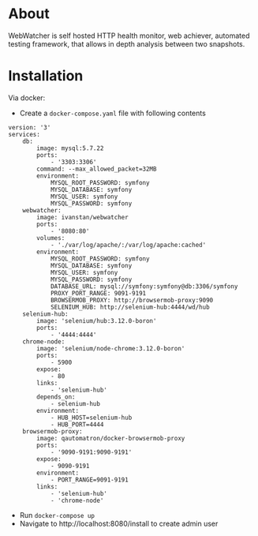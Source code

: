 About
====

WebWatcher is self hosted HTTP health monitor, web achiever, automated testing framework, that allows in depth analysis between two 
snapshots.

Installation
====

Via docker: 

- Create a `docker-compose.yaml` file with following contents

```
version: '3'
services:
    db:
        image: mysql:5.7.22
        ports:
            - '3303:3306'
        command: --max_allowed_packet=32MB
        environment:
            MYSQL_ROOT_PASSWORD: symfony
            MYSQL_DATABASE: symfony
            MYSQL_USER: symfony
            MYSQL_PASSWORD: symfony
    webwatcher:
        image: ivanstan/webwatcher
        ports:
            - '8080:80'
        volumes:
            - './var/log/apache/:/var/log/apache:cached'
        environment:
            MYSQL_ROOT_PASSWORD: symfony
            MYSQL_DATABASE: symfony
            MYSQL_USER: symfony
            MYSQL_PASSWORD: symfony
            DATABASE_URL: mysql://symfony:symfony@db:3306/symfony
            PROXY_PORT_RANGE: 9091-9191
            BROWSERMOB_PROXY: http://browsermob-proxy:9090
            SELENIUM_HUB: http://selenium-hub:4444/wd/hub
    selenium-hub:
        image: 'selenium/hub:3.12.0-boron'
        ports:
            - '4444:4444'
    chrome-node:
        image: 'selenium/node-chrome:3.12.0-boron'
        ports:
            - 5900
        expose:
            - 80
        links:
            - 'selenium-hub'
        depends_on:
            - selenium-hub
        environment:
            - HUB_HOST=selenium-hub
            - HUB_PORT=4444
    browsermob-proxy:
        image: qautomatron/docker-browsermob-proxy
        ports:
            - '9090-9191:9090-9191'
        expose:
            - 9090-9191
        environment:
            - PORT_RANGE=9091-9191
        links:
            - 'selenium-hub'
            - 'chrome-node'
```
- Run `docker-compose up`
- Navigate to http://localhost:8080/install to create admin user
